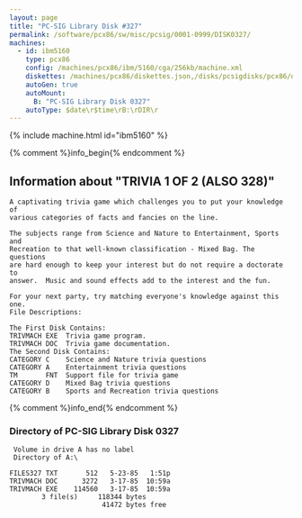 ```yaml
---
layout: page
title: "PC-SIG Library Disk #327"
permalink: /software/pcx86/sw/misc/pcsig/0001-0999/DISK0327/
machines:
  - id: ibm5160
    type: pcx86
    config: /machines/pcx86/ibm/5160/cga/256kb/machine.xml
    diskettes: /machines/pcx86/diskettes.json,/disks/pcsigdisks/pcx86/diskettes.json
    autoGen: true
    autoMount:
      B: "PC-SIG Library Disk 0327"
    autoType: $date\r$time\rB:\rDIR\r
---
```


{% include machine.html id="ibm5160" %}

{% comment %}info_begin{% endcomment %}

## Information about "TRIVIA 1 OF 2 (ALSO 328)"

    A captivating trivia game which challenges you to put your knowledge of
    various categories of facts and fancies on the line.
    
    The subjects range from Science and Nature to Entertainment, Sports and
    Recreation to that well-known classification - Mixed Bag. The questions
    are hard enough to keep your interest but do not require a doctorate to
    answer.  Music and sound effects add to the interest and the fun.
    
    For your next party, try matching everyone's knowledge against this one.
    File Descriptions:
    
    The First Disk Contains:
    TRIVMACH EXE  Trivia game program.
    TRIVMACH DOC  Trivia game documentation.
    The Second Disk Contains:
    CATEGORY C    Science and Nature trivia questions
    CATEGORY A    Entertainment trivia questions
    TM       FNT  Support file for trivia game
    CATEGORY D    Mixed Bag trivia questions
    CATEGORY B    Sports and Recreation trivia questions
{% comment %}info_end{% endcomment %}


### Directory of PC-SIG Library Disk 0327

     Volume in drive A has no label
     Directory of A:\

    FILES327 TXT       512   5-23-85   1:51p
    TRIVMACH DOC      3272   3-17-85  10:59a
    TRIVMACH EXE    114560   3-17-85  10:59a
            3 file(s)     118344 bytes
                           41472 bytes free

